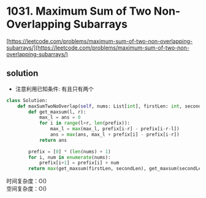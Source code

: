 # 1031. Maximum Sum of Two Non-Overlapping Subarrays
[https://leetcode.com/problems/maximum-sum-of-two-non-overlapping-subarrays/](https://leetcode.com/problems/maximum-sum-of-two-non-overlapping-subarrays/)


## solution

- 注意利用已知条件: 有且只有两个

```python
class Solution:
    def maxSumTwoNoOverlap(self, nums: List[int], firstLen: int, secondLen: int) -> int:
        def get_maxsum(l, r):
            max_l = ans = 0
            for i in range(l+r, len(prefix)):
                max_l = max(max_l, prefix[i-r] - prefix[i-r-l])
                ans = max(ans, max_l + prefix[i] - prefix[i-r])
            return ans
        
        prefix = [0] * (len(nums) + 1)
        for i, num in enumerate(nums):
            prefix[i+1] = prefix[i] + num
        return max(get_maxsum(firstLen, secondLen), get_maxsum(secondLen, firstLen))        
```
时间复杂度：O() <br>
空间复杂度：O()
